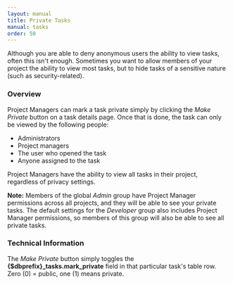 ```yaml
---
layout: manual
title: Private Tasks
manual: tasks
order: 50
---
```


Although you are able to deny anonymous users the ability to view tasks, often this isn't enough. Sometimes you want to allow members of your project the ability to view most tasks, but to hide tasks of a sensitive nature (such as security-related).


### Overview
Project Managers can mark a task private simply by clicking the *Make Private* button on a task details page. Once that is done, the task can only be viewed by the following people:
  * Administrators
  * Project managers
  * The user who opened the task
  * Anyone assigned to the task

Project Managers have the ability to view all tasks in their project, regardless of privacy settings.

**Note:** Members of the global *Admin* group have Project Manager permissions across all projects, and they will be able to see your private tasks. The default settings for the *Developer* group also includes Project Manager permissions, so members of this group will also be able to see all private tasks.

### Technical Information
The *Make Private* button simply toggles the **{$dbprefix}_tasks.mark_private** field in that particular task's table row.  Zero (0) = public, one (1) means private.
